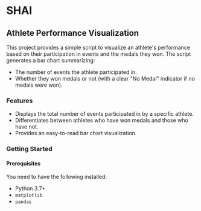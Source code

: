# SHAI
## Athlete Performance Visualization

This project provides a simple script to visualize an athlete's performance based on their participation in events and the medals they won. The script generates a bar chart summarizing:
- The number of events the athlete participated in.
- Whether they won medals or not (with a clear "No Medal" indicator if no medals were won).

### Features
- Displays the total number of events participated in by a specific athlete.
- Differentiates between athletes who have won medals and those who have not.
- Provides an easy-to-read bar chart visualization.

### Getting Started

#### Prerequisites
You need to have the following installed:
- Python 3.7+
- `matplotlib`
- `pandas`

